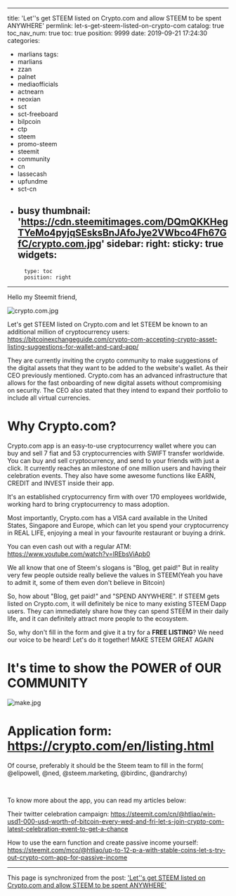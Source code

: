 
---
title: 'Let''s get STEEM listed on Crypto.com and allow STEEM to be spent ANYWHERE'
permlink: let-s-get-steem-listed-on-crypto-com
catalog: true
toc_nav_num: true
toc: true
position: 9999
date: 2019-09-21 17:24:30
categories:
- marlians
tags:
- marlians
- zzan
- palnet
- mediaofficials
- actnearn
- neoxian
- sct
- sct-freeboard
- bilpcoin
- ctp
- steem
- promo-steem
- steemit
- community
- cn
- lassecash
- upfundme
- sct-cn
- busy
thumbnail: 'https://cdn.steemitimages.com/DQmQKKHegTYeMo4pyjqSEsksBnJAfoJye2VWbco4Fh67GfC/crypto.com.jpg'
sidebar:
    right:
        sticky: true
widgets:
    -
        type: toc
        position: right
---


Hello my Steemit friend, 

![crypto.com.jpg](https://cdn.steemitimages.com/DQmQKKHegTYeMo4pyjqSEsksBnJAfoJye2VWbco4Fh67GfC/crypto.com.jpg)



Let's get STEEM listed on Crypto.com and let STEEM be known to an additional million of cryptocurrency users:
https://bitcoinexchangeguide.com/crypto-com-accepting-crypto-asset-listing-suggestions-for-wallet-and-card-app/

They are currently inviting the crypto community to make suggestions of the digital assets that they want to be added to the website's wallet. As their CEO previously mentioned. Crypto.com has an advanced infrastructure that allows for the fast onboarding of new digital assets without compromising on security. The CEO also stated that they intend to expand their portfolio to include all virtual currencies.

# Why Crypto.com?

Crypto.com app is an easy-to-use cryptocurrency wallet where you can buy and sell 7 fiat and 53 cryptocurrencies with SWIFT transfer worldwide. You can buy and sell cryptocurrency, and send to your friends with just a click. It currently reaches an milestone of one million users and having their celebration events. They also have some awesome functions like EARN, CREDIT and INVEST inside their app.

It's an established cryptocurrency firm with over 170 employees worldwide, working hard to bring cryptocurrency to mass adoption.

Most importantly, Crypto.com has a VISA card available in the United States, Singapore and Europe, which can let you spend your cryptocurrency in REAL LIFE, enjoying a meal in your favourite restaurant or buying a drink.

You can even cash out with a regular ATM:
https://www.youtube.com/watch?v=lREbsViApb0

We all know that one of Steem's slogans is "Blog, get paid!" But in reality very few people outside really believe the values in STEEM(Yeah you have to admit it,  some of them even don't believe in Bitcoin)

So, how about "Blog, get paid!" and "SPEND ANYWHERE". If STEEM gets listed on Crypto.com, it will definitely be nice to many existing STEEM Dapp users. They can immediately share how they can spend STEEM in their daily life, and it can definitely attract more people to the ecosystem.

So, why don't fill in the form and give it a try for a **FREE LISTING**? We need our voice to be heard! Let's do it together! MAKE STEEM GREAT AGAIN

# It's time to show the POWER of OUR COMMUNITY 

![make.jpg](https://cdn.steemitimages.com/DQmNhoAczY8tdFwbGaJ3Gtvg4iC5GkxjaH5gKUtWZXANXVH/make.jpg)

# Application form: https://crypto.com/en/listing.html

Of course, preferably it should be the Steem team to fill in the form( @elipowell, @ned, @steem.marketing, @birdinc, @andrarchy)

<br>

To know more about the app, you can read my articles below:

Their twitter celebration campaign: https://steemit.com/cn/@htliao/win-usd1-000-usd-worth-of-bitcoin-every-wed-and-fri-let-s-join-crypto-com-latest-celebration-event-to-get-a-chance

How to use the earn function and create passive income yourself: https://steemit.com/mco/@htliao/up-to-12-p-a-with-stable-coins-let-s-try-out-crypto-com-app-for-passive-income

- - -

This page is synchronized from the post: ['Let''s get STEEM listed on Crypto.com and allow STEEM to be spent ANYWHERE'](https://steemit.com/@htliao/let-s-get-steem-listed-on-crypto-com)

